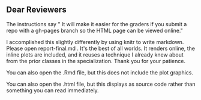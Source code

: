 ## Dear Reviewers

The instructions say " It will make it easier for the graders if you submit a repo with a gh-pages branch so the HTML page can be viewed online."  

I accomplished this slightly differently by using knitr to write markdown.  Please open report-final.md .  It's the best of all worlds.  It renders online, the inline plots are included, and it reuses a technique I already knew about from the prior classes in the specialization.  Thank you for your patience.

You can also open the .Rmd file, but this does not include the plot graphics.

You can also open the .html file, but this displays as source code rather than something you can read immediately.
